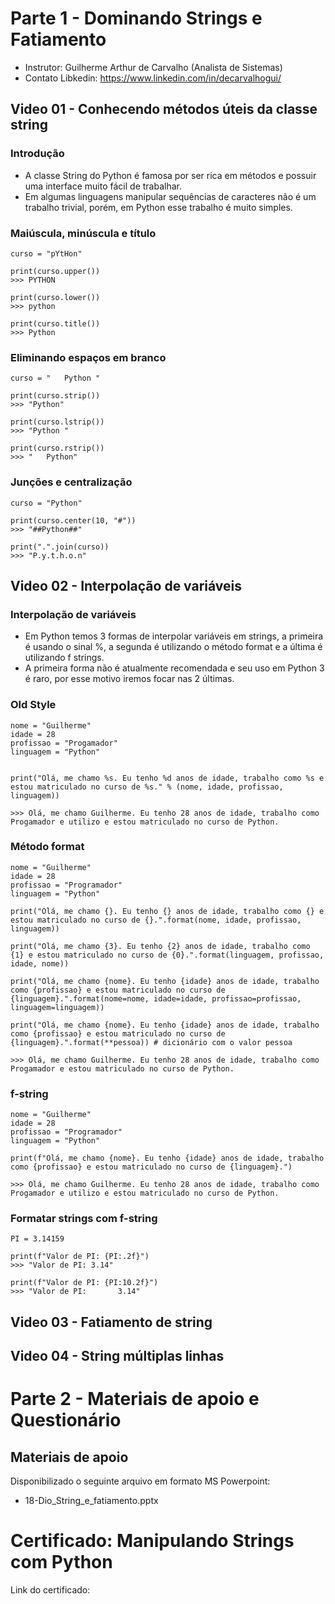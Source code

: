 # Parte 1 - Dominando Strings e Fatiamento

- Instrutor: Guilherme Arthur de Carvalho (Analista de Sistemas)
- Contato Libkedin: https://www.linkedin.com/in/decarvalhogui/

## Video 01 - Conhecendo métodos úteis da classe string

### Introdução

- A classe String do Python é famosa por ser rica em métodos e possuir uma interface muito fácil de trabalhar.
- Em algumas linguagens manipular sequências de caracteres não é um trabalho trivial, porém, em Python esse trabalho é muito simples.

### Maiúscula, minúscula e título

```
curso = "pYtHon"

print(curso.upper())
>>> PYTHON

print(curso.lower())
>>> python

print(curso.title())
>>> Python
```

### Eliminando espaços em branco

```
curso = "   Python "

print(curso.strip())
>>> "Python"

print(curso.lstrip())
>>> "Python "

print(curso.rstrip())
>>> "   Python"
```

### Junções e centralização

```
curso = "Python"

print(curso.center(10, "#"))
>>> "##Python##"

print(".".join(curso))
>>> "P.y.t.h.o.n"
```

## Video 02 - Interpolação de variáveis

### Interpolação de variáveis

- Em Python temos 3 formas de interpolar variáveis em strings, a primeira é usando o sinal %, a segunda é utilizando o método format e a última é utilizando f strings.
- A primeira forma não é atualmente recomendada e seu uso em Python 3 é raro, por esse motivo iremos focar nas 2 últimas.

### Old Style

```
nome = "Guilherme"
idade = 28
profissao = "Progamador"
linguagem = "Python"


print("Olá, me chamo %s. Eu tenho %d anos de idade, trabalho como %s e estou matriculado no curso de %s." % (nome, idade, profissao, linguagem))

>>> Olá, me chamo Guilherme. Eu tenho 28 anos de idade, trabalho como Progamador e utilizo e estou matriculado no curso de Python.
```

### Método format

```
nome = "Guilherme"
idade = 28
profissao = "Programador"
linguagem = "Python"

print("Olá, me chamo {}. Eu tenho {} anos de idade, trabalho como {} e estou matriculado no curso de {}.".format(nome, idade, profissao, linguagem))

print("Olá, me chamo {3}. Eu tenho {2} anos de idade, trabalho como {1} e estou matriculado no curso de {0}.".format(linguagem, profissao, idade, nome))

print("Olá, me chamo {nome}. Eu tenho {idade} anos de idade, trabalho como {profissao} e estou matriculado no curso de {linguagem}.".format(nome=nome, idade=idade, profissao=profissao, linguagem=linguagem))

print("Olá, me chamo {nome}. Eu tenho {idade} anos de idade, trabalho como {profissao} e estou matriculado no curso de {linguagem}.".format(**pessoa)) # dicionário com o valor pessoa

>>> Olá, me chamo Guilherme. Eu tenho 28 anos de idade, trabalho como Progamador e estou matriculado no curso de Python.
```

### f-string

```
nome = "Guilherme"
idade = 28
profissao = "Programador"
linguagem = "Python"

print(f"Olá, me chamo {nome}. Eu tenho {idade} anos de idade, trabalho como {profissao} e estou matriculado no curso de {linguagem}.")

>>> Olá, me chamo Guilherme. Eu tenho 28 anos de idade, trabalho como Progamador e utilizo e estou matriculado no curso de Python.
```

### Formatar strings com f-string

```
PI = 3.14159

print(f"Valor de PI: {PI:.2f}")
>>> "Valor de PI: 3.14"

print(f"Valor de PI: {PI:10.2f}")
>>> "Valor de PI:       3.14"
```




## Video 03 - Fatiamento de string

## Video 04 - String múltiplas linhas

# Parte 2 - Materiais de apoio e Questionário

## Materiais de apoio

Disponibilizado o seguinte arquivo em formato MS Powerpoint:

- 18-Dio_String_e_fatiamento.pptx

# Certificado: Manipulando Strings com Python

Link do certificado: 

